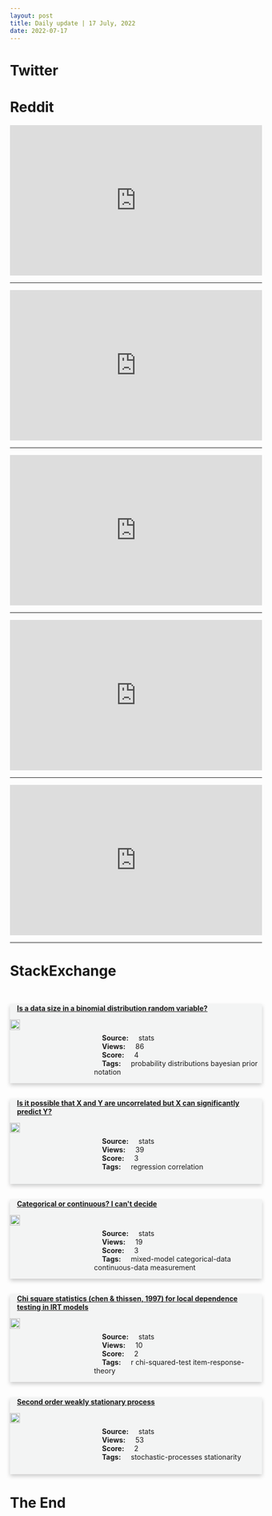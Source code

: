 ```yaml
---
layout: post
title: Daily update | 17 July, 2022
date: 2022-07-17
---
```


<script async src="https://platform.twitter.com/widgets.js" charset="utf-8"></script>


<script src='https://storage.ko-fi.com/cdn/scripts/overlay-widget.js'></script>
<script>
  kofiWidgetOverlay.draw('themldojo', {
    'type': 'floating-chat',
    'floating-chat.donateButton.text': 'Support me',
    'floating-chat.donateButton.background-color': '#f45d22',
    'floating-chat.donateButton.text-color': '#fff'
  });
</script>

# Twitter 

<blockquote class="twitter-tweet"><a href="https://twitter.com/sarameghanbeery/status/1548383002496929792"></a></blockquote>

<blockquote class="twitter-tweet"><a href="https://twitter.com/8earish/status/1548341156634710016"></a></blockquote>

<blockquote class="twitter-tweet"><a href="https://twitter.com/UN/status/1548155714220298241"></a></blockquote>

<blockquote class="twitter-tweet"><a href="https://twitter.com/TDataScience/status/1548118222586535936"></a></blockquote>

<blockquote class="twitter-tweet"><a href="https://twitter.com/KirkDBorne/status/1548142535201107969"></a></blockquote>

<blockquote class="twitter-tweet"><a href="https://twitter.com/ylecun/status/1548233145274667008"></a></blockquote>

<blockquote class="twitter-tweet"><a href="https://twitter.com/StanfordAILab/status/1548111638405865472"></a></blockquote>

<blockquote class="twitter-tweet"><a href="https://twitter.com/arXiv_Daily/status/1548127519970275328"></a></blockquote>

<blockquote class="twitter-tweet"><a href="https://twitter.com/stanfordnlp/status/1548345424498401284"></a></blockquote>

<blockquote class="twitter-tweet"><a href="https://twitter.com/fastdotai/status/1548120253288198149"></a></blockquote>

# Reddit 

<iframe id="reddit-embed" src="https://www.redditmedia.com/r/MachineLearning/comments/w0ff29/r_bertlarge_prune_once_for_distilbert_inference?ref_source=embed&amp;ref=share&amp;embed=true" sandbox="allow-scripts allow-same-origin allow-popups" style="border: none;" height="300" width="100%" scrolling="yes"></iframe>
<hr style="width:100%;text-align:left;margin-left:0">
<iframe id="reddit-embed" src="https://www.redditmedia.com/r/MachineLearning/comments/w078id/p_yolov7_trainable_bagoffreebies_sets_new?ref_source=embed&amp;ref=share&amp;embed=true" sandbox="allow-scripts allow-same-origin allow-popups" style="border: none;" height="300" width="100%" scrolling="yes"></iframe>
<hr style="width:100%;text-align:left;margin-left:0">
<iframe id="reddit-embed" src="https://www.redditmedia.com/r/MachineLearning/comments/w0pxwh/r_xmem_verylongterm_accurate_video_object?ref_source=embed&amp;ref=share&amp;embed=true" sandbox="allow-scripts allow-same-origin allow-popups" style="border: none;" height="300" width="100%" scrolling="yes"></iframe>
<hr style="width:100%;text-align:left;margin-left:0">
<iframe id="reddit-embed" src="https://www.redditmedia.com/r/datascience/comments/w0kc4g/why_does_the_us_pay_so_much_more_for_data_science?ref_source=embed&amp;ref=share&amp;embed=true" sandbox="allow-scripts allow-same-origin allow-popups" style="border: none;" height="300" width="100%" scrolling="yes"></iframe>
<hr style="width:100%;text-align:left;margin-left:0">
<iframe id="reddit-embed" src="https://www.redditmedia.com/r/datascience/comments/w0gh5d/what_should_i_do_in_my_career_masters_or_continue?ref_source=embed&amp;ref=share&amp;embed=true" sandbox="allow-scripts allow-same-origin allow-popups" style="border: none;" height="300" width="100%" scrolling="yes"></iframe>
<hr style="width:100%;text-align:left;margin-left:0">

<style>
.card {
box-shadow: 0 4px 8px 0 rgba(0,0,0,0.2);
transition: 0.3s;
width: 100%;
background-color: #F3F4F4;
}
p{
    margin-left:  3em;
    padding-top: 1em;
}
.part2{
    display: grid;
    grid-template-columns: 1fr 3fr;
}
h4{
    margin: 1em;
}

.card:hover {
box-shadow: 0 8px 16px 0 rgba(0,0,0,0.2);
}
b {
padding: 2px 16px;
}
</style>
  
# StackExchange 


  <br>
  <div class="card">
  <h4><a href='https://stats.stackexchange.com/questions/582172/is-a-data-size-in-a-binomial-distribution-random-variable'>Is a data size in a binomial distribution random variable?</a></h4> 
  <div class="part2">
      <img src="https://cdn.sstatic.net/Sites/stats/Img/apple-touch-icon@2.png?v=344f57aa10cc" alt="Img missing!" style="width:40%">
      <p><b>Source:</b> stats<br><b>Views:</b> 86<br><b>Score:</b> 4<br><b>Tags:</b> <span class="badge badge-dark">probability</span> <span class="badge badge-dark">distributions</span> <span class="badge badge-dark">bayesian</span> <span class="badge badge-dark">prior</span> <span class="badge badge-dark">notation</span></p> 
  </div>
  </div>
      
  <br>
  <div class="card">
  <h4><a href='https://stats.stackexchange.com/questions/582210/is-it-possible-that-x-and-y-are-uncorrelated-but-x-can-significantly-predict-y'>Is it possible that X and Y are uncorrelated but X can significantly predict Y?</a></h4> 
  <div class="part2">
      <img src="https://cdn.sstatic.net/Sites/stats/Img/apple-touch-icon@2.png?v=344f57aa10cc" alt="Img missing!" style="width:40%">
      <p><b>Source:</b> stats<br><b>Views:</b> 39<br><b>Score:</b> 3<br><b>Tags:</b> <span class="badge badge-dark">regression</span> <span class="badge badge-dark">correlation</span></p> 
  </div>
  </div>
      
  <br>
  <div class="card">
  <h4><a href='https://stats.stackexchange.com/questions/582197/categorical-or-continuous-i-cant-decide'>Categorical or continuous? I can&#39;t decide</a></h4> 
  <div class="part2">
      <img src="https://cdn.sstatic.net/Sites/stats/Img/apple-touch-icon@2.png?v=344f57aa10cc" alt="Img missing!" style="width:40%">
      <p><b>Source:</b> stats<br><b>Views:</b> 19<br><b>Score:</b> 3<br><b>Tags:</b> <span class="badge badge-dark">mixed-model</span> <span class="badge badge-dark">categorical-data</span> <span class="badge badge-dark">continuous-data</span> <span class="badge badge-dark">measurement</span></p> 
  </div>
  </div>
      
  <br>
  <div class="card">
  <h4><a href='https://stats.stackexchange.com/questions/582208/chi-square-statistics-chen-thissen-1997-for-local-dependence-testing-in-irt'>Chi square statistics (chen &amp; thissen, 1997) for local dependence testing in IRT models</a></h4> 
  <div class="part2">
      <img src="https://cdn.sstatic.net/Sites/stats/Img/apple-touch-icon@2.png?v=344f57aa10cc" alt="Img missing!" style="width:40%">
      <p><b>Source:</b> stats<br><b>Views:</b> 10<br><b>Score:</b> 2<br><b>Tags:</b> <span class="badge badge-dark">r</span> <span class="badge badge-dark">chi-squared-test</span> <span class="badge badge-dark">item-response-theory</span></p> 
  </div>
  </div>
      
  <br>
  <div class="card">
  <h4><a href='https://stats.stackexchange.com/questions/582177/second-order-weakly-stationary-process'>Second order weakly stationary process</a></h4> 
  <div class="part2">
      <img src="https://cdn.sstatic.net/Sites/stats/Img/apple-touch-icon@2.png?v=344f57aa10cc" alt="Img missing!" style="width:40%">
      <p><b>Source:</b> stats<br><b>Views:</b> 53<br><b>Score:</b> 2<br><b>Tags:</b> <span class="badge badge-dark">stochastic-processes</span> <span class="badge badge-dark">stationarity</span></p> 
  </div>
  </div>
      
# The End